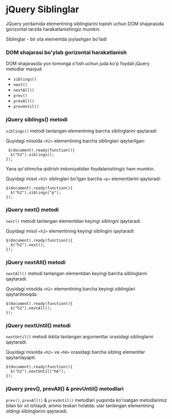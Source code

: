 # jQuery Siblinglar

JQuery yordamida elementning siblinglarini topish uchun DOM shajarasida gorizontal tarzda harakatlanishingiz mumkin.

Siblinglar - bir ota elementda joylashgan bo'ladi

### DOM shajarasi bo'ylab gorizontal harakatlanish <a href="#gorizontal-tarzda-dom-dagi-elementlararo-harakatlanish" id="gorizontal-tarzda-dom-dagi-elementlararo-harakatlanish"></a>

DOM shajarasida yon tomonga o'tish uchun juda ko'p foydali jQuery metodlar mavjud:

* `siblings()`
* `next()`
* `nextAll()`
* `prev()`
* `prevAll()`
* `prevUntil()`

### jQuery siblings() metodi <a href="#jquery-siblings-metodi" id="jquery-siblings-metodi"></a>

`siblings()` metodi tanlangan elementning barcha siblinglarini qaytaradi

Quyidagi misolda `<h2>` elementining barcha siblinglari qaytarilgan:

```
 $(document).ready(function(){
  $("h2").siblings();
}); 
```

Yana qo'shimcha qidirish imkoniyatidan foydalanishingiz ham mumkin.

Quyidagi misol `<h2>` siblinglari bo'lgan barcha `<p>` elementlarini qaytaradi:

```
$(document).ready(function(){
  $("h2").siblings("p");
});
```

### jQuery next() metodi <a href="#jquery-next-metodi" id="jquery-next-metodi"></a>

`next()` metodi tanlangan elementdan keyingi siblingni qaytaradi.

Quyidagi misol `<h2>` elementining keyingi siblingini qaytaradi:

```
$(document).ready(function(){
  $("h2").next();
}); 
```

### jQuery nextAll() metodi <a href="#jquery-nextall-metodi" id="jquery-nextall-metodi"></a>

`nextAll()` metodi tanlangan elementdan keyingi barcha siblinglarni qaytaradi.

Quyidagi misolda `<h2>` elementining barcha keyingi siblinglari qaytarilmoqda:

```
$(document).ready(function(){
  $("h2").nextAll();
}); 
```

### jQuery nextUntil() metodi <a href="#jquery-nextuntil-metodi" id="jquery-nextuntil-metodi"></a>

`nextUntil()` metodi ikkita tanlangan argumentlar orasidagi siblinglarni qaytaradi.

Quyidagi misolda `<h2>` va `<h6>` orasidagi barcha sibling elementlar qaytarilayapti:

```
$(document).ready(function(){
  $("h2").nextUntil("h6");
}); 
```

### jQuery prev(), prevAll() & prevUntil() metodlari <a href="#jquery-prev-prevall-prevuntil-metodlari" id="jquery-prev-prevall-prevuntil-metodlari"></a>

`prev()`, `prevAll()` & `prevUntil()` metodlari yuqorida ko'rsatgan metodlarimiz bilan bir xil ishlaydi, ammo teskari holatda: ular tanlangan elementning oldingi siblinglarini qaytaradi.
